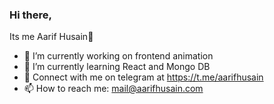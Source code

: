 ### Hi there,

Its me Aarif Husain👋

- 🔭 I’m currently working on frontend animation 
- 🌱 I’m currently learning React and Mongo DB
- 💬 Connect with me on telegram at https://t.me/aarifhusain
- 📫 How to reach me: mail@aarifhusain.com
